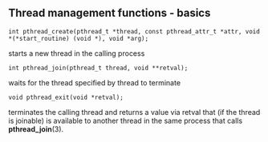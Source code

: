 ## Thread management functions - basics

```
int pthread_create(pthread_t *thread, const pthread_attr_t *attr, void *(*start_routine) (void *), void *arg);
```
starts a new thread in the calling process

```
int pthread_join(pthread_t thread, void **retval);
```
waits for the thread specified by thread to terminate

```
void pthread_exit(void *retval);
```
terminates the calling thread and returns a value via retval that (if the thread is joinable) is available to another thread in the same process that calls **pthread_join**(3).
